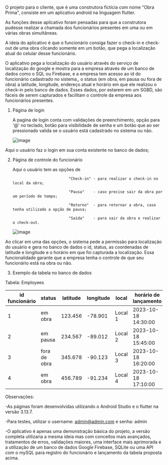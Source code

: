 O projeto para o cliente, que é uma construtora fictícia com nome "Obra Prima", consiste em um aplicativo android na linguagem flutter.


As funções desse aplicativo foram pensadas para que a construtora pudesse realizar a chamada dos funcionários presentes em uma ou em várias obras simultâneas.


A ideia do aplicativo é que o funcionário consiga fazer o check-in e check-out de uma obra clicando somente em um botão, que pega a localização atual do celular desse funcionário.


O aplicativo pega a localização do usuário através do serviço de localização do google e mostra para a empresa através de um banco de dados como o SQL ou Firebase, e a empresa tem acesso ao id do funcionário cadastrado no sistema,, o status (em obra, em pausa ou fora de obra) a latitude, longitude,
endereço atual e horário em que ele realizou o check-in pelo banco de dados. Esses dados, por estarem em um SGBD, são fáceis de serem capturados e facilitam o controle da empresa aos funcionários presentes.



1. Página de login

   
   
   A pagina de login conta com validações de preenchimento, opção para '@' no teclado, botão para visibilidade de senha e um botão que ao ser pressionado valida se o usuário está cadastrado no sistema ou não.


   
   ![image](https://github.com/vtrod/msiChallenge/assets/34226821/257070b9-6573-47f1-80e3-f66cb8b04526)

   
Aqui o usuário faz o login em sua conta existente no banco de dados;


2. Página de controle do funcionário
   

   Aqui o usuário tem as opções de
   
                                "Check-in" - para realizar o check-in no local da obra;
   
                                "Pausa"    - caso precise sair da obra por um período de tempo;
   
                                "Retorno"  - para retornar a obra, caso tenha utilizado a opção de pausa;
   
                                "Saída"    - para sair da obra e realizar o check-out.

 


   
   ![image](https://github.com/vtrod/msiChallenge/assets/34226821/6394f845-4b39-4f97-b2cc-485e5d5f1c7e)

  Ao clicar em uma das opções, o sistema pede a permissão para localização do usuário e gera no banco de dados o id, status, as coordenadas de latitude e longitude e o horário em que foi capturada a localização. Essa funcionalidade garante que a empresa tenha o controle de que seu funcionário está na obra ou não.

   

3. Exemplo da tabela no banco de dados



Tabela: Employees

| id funcionário |    status     | latitude | longitude |  local  |     horário de lançamento    |
| -------------- | ------------- | -------- | --------- | ------- | -----------------------------|
| 1              |    em obra    | 123.456  | -78.901   | Local 1 |      2023-10-18 14:30:00     |
| 2              |    em pausa   | 234.567  | -89.012   | Local 2 |      2023-10-18 15:45:00     |
| 3              |  fora de obra | 345.678  | -90.123   | Local 3 |      2023-10-18 16:20:00     |
| 4              |    em obra    | 456.789  | -91.234   | Local 4 |      2023-10-18 17:10:00     |




Observações:

  -As páginas foram desenvolvidas utilizando o Android Studio e o flutter na versão 3.13.7.
  
  
  -Para testes, utilizar o username: admin@admin.com e
                           senha: admin
  
  
  -O aplicativo é apenas uma demonstração básica do projeto, a versão completa utilizaria a mesma ideia mas com conceitos mais avançados,
tratamentos de erros, validações maiores, uma interface mais aprimorada e a utilização de um banco de dados Google Firebase, SQLite ou uma API com o mySQL para registro do funcionário e lançamento da tabela proposta acima.

